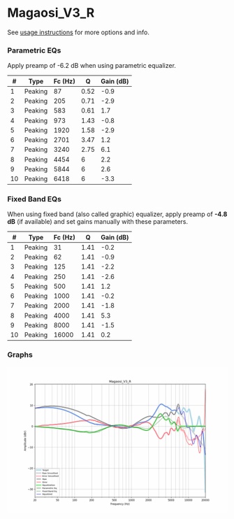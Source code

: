 # Magaosi_V3_R
See [usage instructions](https://github.com/jaakkopasanen/AutoEq#usage) for more options and info.

### Parametric EQs
Apply preamp of -6.2 dB when using parametric equalizer.

|   # | Type    |   Fc (Hz) |    Q |   Gain (dB) |
|-----|---------|-----------|------|-------------|
|   1 | Peaking |        87 | 0.52 |        -0.9 |
|   2 | Peaking |       205 | 0.71 |        -2.9 |
|   3 | Peaking |       583 | 0.61 |         1.7 |
|   4 | Peaking |       973 | 1.43 |        -0.8 |
|   5 | Peaking |      1920 | 1.58 |        -2.9 |
|   6 | Peaking |      2701 | 3.47 |         1.2 |
|   7 | Peaking |      3240 | 2.75 |         6.1 |
|   8 | Peaking |      4454 | 6    |         2.2 |
|   9 | Peaking |      5844 | 6    |         2.6 |
|  10 | Peaking |      6418 | 6    |        -3.3 |

### Fixed Band EQs
When using fixed band (also called graphic) equalizer, apply preamp of **-4.8 dB** (if available) and set gains manually with these parameters.

|   # | Type    |   Fc (Hz) |    Q |   Gain (dB) |
|-----|---------|-----------|------|-------------|
|   1 | Peaking |        31 | 1.41 |        -0.2 |
|   2 | Peaking |        62 | 1.41 |        -0.9 |
|   3 | Peaking |       125 | 1.41 |        -2.2 |
|   4 | Peaking |       250 | 1.41 |        -2.6 |
|   5 | Peaking |       500 | 1.41 |         1.2 |
|   6 | Peaking |      1000 | 1.41 |        -0.2 |
|   7 | Peaking |      2000 | 1.41 |        -1.8 |
|   8 | Peaking |      4000 | 1.41 |         5.3 |
|   9 | Peaking |      8000 | 1.41 |        -1.5 |
|  10 | Peaking |     16000 | 1.41 |         0.2 |

### Graphs
![](./Magaosi_V3_R.png)
